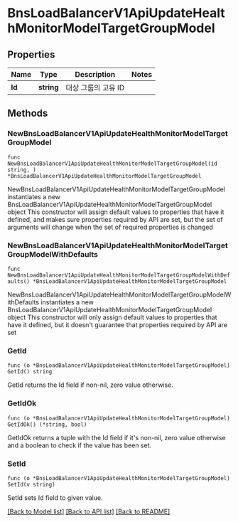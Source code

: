 # BnsLoadBalancerV1ApiUpdateHealthMonitorModelTargetGroupModel

## Properties

Name | Type | Description | Notes
------------ | ------------- | ------------- | -------------
**Id** | **string** | 대상 그룹의 고유 ID | 

## Methods

### NewBnsLoadBalancerV1ApiUpdateHealthMonitorModelTargetGroupModel

`func NewBnsLoadBalancerV1ApiUpdateHealthMonitorModelTargetGroupModel(id string, ) *BnsLoadBalancerV1ApiUpdateHealthMonitorModelTargetGroupModel`

NewBnsLoadBalancerV1ApiUpdateHealthMonitorModelTargetGroupModel instantiates a new BnsLoadBalancerV1ApiUpdateHealthMonitorModelTargetGroupModel object
This constructor will assign default values to properties that have it defined,
and makes sure properties required by API are set, but the set of arguments
will change when the set of required properties is changed

### NewBnsLoadBalancerV1ApiUpdateHealthMonitorModelTargetGroupModelWithDefaults

`func NewBnsLoadBalancerV1ApiUpdateHealthMonitorModelTargetGroupModelWithDefaults() *BnsLoadBalancerV1ApiUpdateHealthMonitorModelTargetGroupModel`

NewBnsLoadBalancerV1ApiUpdateHealthMonitorModelTargetGroupModelWithDefaults instantiates a new BnsLoadBalancerV1ApiUpdateHealthMonitorModelTargetGroupModel object
This constructor will only assign default values to properties that have it defined,
but it doesn't guarantee that properties required by API are set

### GetId

`func (o *BnsLoadBalancerV1ApiUpdateHealthMonitorModelTargetGroupModel) GetId() string`

GetId returns the Id field if non-nil, zero value otherwise.

### GetIdOk

`func (o *BnsLoadBalancerV1ApiUpdateHealthMonitorModelTargetGroupModel) GetIdOk() (*string, bool)`

GetIdOk returns a tuple with the Id field if it's non-nil, zero value otherwise
and a boolean to check if the value has been set.

### SetId

`func (o *BnsLoadBalancerV1ApiUpdateHealthMonitorModelTargetGroupModel) SetId(v string)`

SetId sets Id field to given value.



[[Back to Model list]](../README.md#documentation-for-models) [[Back to API list]](../README.md#documentation-for-api-endpoints) [[Back to README]](../README.md)


